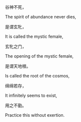 谷神不死，

The spirit of abundance never dies,

是谓玄牝，

It is called the mystic female,

玄牝之门，

The opening of the mystic female,

是谓天地根。

Is called the root of the cosmos,

绵绵若存，

It infinitely seems to exist,

用之不勤。

Practice this without exertion.
